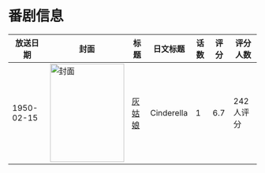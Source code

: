 # 番剧信息

|放送日期|封面|标题|日文标题|话数|评分|评分人数|
|---|---|---|---|---|---|---|
|1950-02-15|<img src="https://lain.bgm.tv/pic/cover/c/ae/44/60533_2vcUa.jpg" alt="封面" style="width:150px;height:200px;object-fit:cover;">|[灰姑娘](https://bangumi.tv/subject/60533)|Cinderella|1|6.7|242人评分|
